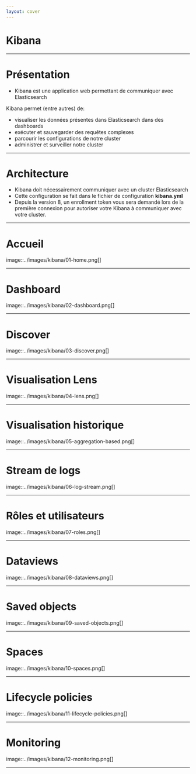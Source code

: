 ```yaml
---
layout: cover
---
```


# Kibana

---

# Présentation

* Kibana est une application web permettant de communiquer avec Elasticsearch

Kibana permet (entre autres) de:

* visualiser les données présentes dans Elasticsearch dans des dashboards
* exécuter et sauvegarder des requêtes complexes
* parcourir les configurations de notre cluster
* administrer et surveiller notre cluster

---

# Architecture

* Kibana doit nécessairement communiquer avec un cluster Elasticsearch
* Cette configuration se fait dans le fichier de configuration **kibana.yml**
* Depuis la version 8, un enrollment token vous sera demandé lors de la première connexion pour autoriser votre Kibana à communiquer avec votre cluster.

---

# Accueil

image::../images/kibana/01-home.png[]

---

# Dashboard

image::../images/kibana/02-dashboard.png[]

---

# Discover

image::../images/kibana/03-discover.png[]

---

# Visualisation Lens

image::../images/kibana/04-lens.png[]

---

# Visualisation historique

image::../images/kibana/05-aggregation-based.png[]

---

# Stream de logs

image::../images/kibana/06-log-stream.png[]

---

# Rôles et utilisateurs

image::../images/kibana/07-roles.png[]

---

# Dataviews

image::../images/kibana/08-dataviews.png[]

---

# Saved objects

image::../images/kibana/09-saved-objects.png[]

---

# Spaces

image::../images/kibana/10-spaces.png[]

---

# Lifecycle policies

image::../images/kibana/11-lifecycle-policies.png[]

---

# Monitoring

image::../images/kibana/12-monitoring.png[]

---
